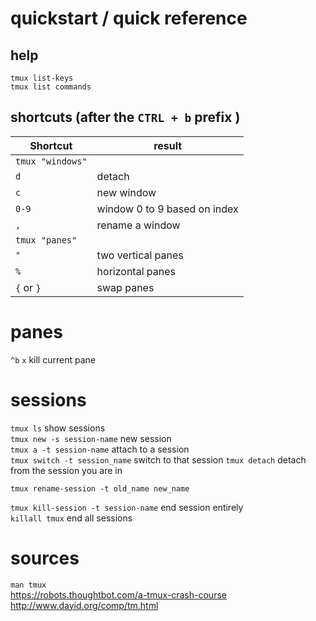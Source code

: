 # quickstart / quick reference  

## help 
`tmux list-keys`  
`tmux list commands`  

## shortcuts (after the `CTRL + b` prefix )  

Shortcut|result
--------|------
 |`tmux "windows"`
`d` | detach
`c` | new window
`0-9` | window 0 to 9 based on index
`,` | rename a window
 | `tmux "panes"`
`"` | two vertical panes
`%` | horizontal panes
`{` or `}` | swap panes

# panes  
`^b` `x` kill current pane  

# sessions 
`tmux ls` show sessions  
`tmux new -s session-name` new session  
`tmux a -t session-name` attach to a session  
`tmux switch -t session_name` switch to that session
`tmux detach`  detach from the session you are in  

`tmux rename-session -t old_name new_name`  

`tmux kill-session -t session-name` end session entirely  
`killall tmux` end all sessions  

# sources
`man tmux`  
https://robots.thoughtbot.com/a-tmux-crash-course
http://www.dayid.org/comp/tm.html